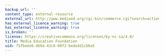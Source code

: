 ```yaml
---
backup_url: ''
content_type: external-resource
external_url: http://www.mediaed.org/cgi-bin/commerce.cgi?search=action&keywords=ge
has_external_licence_warning: true
has_external_license_warning: true
is_broken: ''
license: https://creativecommons.org/licenses/by-nc-sa/4.0/
title: Media Education Foundation
uid: 75fbeee6-db9a-42c6-80f2-bedadd1cb6a5
---
```

